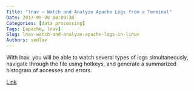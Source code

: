 ```yaml
---
Title: "lnav – Watch and Analyze Apache Logs from a Terminal"
Date: 2017-05-30 00:09:38
Categories: [data processing]
Tags: [apache, lnav]
Slug: lnav-watch-and-analyze-apache-logs-in-linux
Authors: sedlav
---
```


With lnav, you will be able to watch several types of logs simultaneously, navigate through the file using hotkeys, and generate a summarized histogram of accesses and errors.

[Link](https://www.tecmint.com/lnav-watch-and-analyze-apache-logs-in-linux/)
